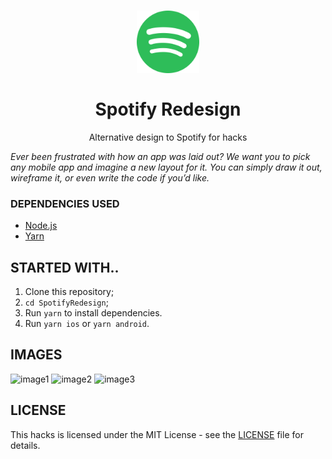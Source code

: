 <h1 align="center">
  <img src="./spotify.svg" alt="Spotify" width="100">
<br>
<br>
Spotify Redesign
</h1>

<p align="center">Alternative design to Spotify for hacks</p>

_Ever been frustrated with how an app was laid out? We want you to pick any mobile app and imagine a new layout for it. You can simply draw it out, wireframe it, or even write the code if you’d like._


### DEPENDENCIES USED

- [Node.js](https://nodejs.org/en/)
- [Yarn](https://yarnpkg.com/pt-BR/docs/install)

## STARTED WITH..

1. Clone this repository;
2. `cd SpotifyRedesign`;<br />
3. Run `yarn` to install dependencies.<br />
4. Run `yarn ios` or `yarn android`.

## IMAGES

![image1](https://user-images.githubusercontent.com/75872316/112998063-4d66da80-918b-11eb-80bc-d428f2d3ccb0.png)
![image2](https://user-images.githubusercontent.com/75872316/112998331-9028b280-918b-11eb-8728-a1b153a01988.png)
![image3](https://user-images.githubusercontent.com/75872316/112998558-c5350500-918b-11eb-9092-32ad92b293d7.png)


## LICENSE

This hacks is licensed under the MIT License - see the [LICENSE](LICENSE) file for details.
